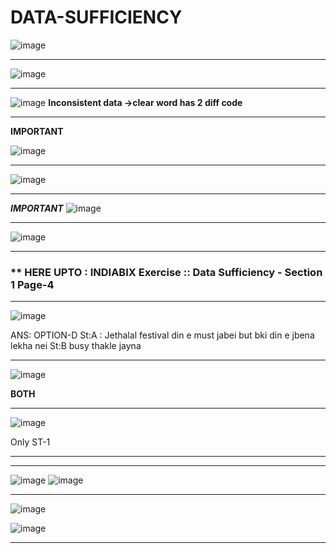# DATA-SUFFICIENCY 

![image](https://user-images.githubusercontent.com/77873383/182583317-252e35d2-b507-4a87-a49d-4613d2188b30.png)

---
![image](https://user-images.githubusercontent.com/77873383/182587200-4d4e70a1-a9bf-4f32-b1d9-7c225a3f00ac.png)

---

![image](https://user-images.githubusercontent.com/77873383/182587693-fdb267e9-f33d-41ee-94f9-34a25ed60ab5.png)
**Inconsistent data ->clear word has 2 diff code**

---

****IMPORTANT****

![image](https://user-images.githubusercontent.com/77873383/182588039-e11c54c6-5db6-4805-84d3-1bf1b8250989.png)

---
![image](https://user-images.githubusercontent.com/77873383/182589314-b4a745f3-8479-42ff-bded-f30025bbbb1a.png)

---
***IMPORTANT***
![image](https://user-images.githubusercontent.com/77873383/182589886-1ab75d13-939a-4784-add6-1bb9a3afb979.png)

---
![image](https://user-images.githubusercontent.com/77873383/182590601-f8d986c1-e6aa-4b14-be66-a93541a83578.png)

---
### ** HERE UPTO : INDIABIX Exercise :: Data Sufficiency - Section 1 Page-4 

---

![image](https://user-images.githubusercontent.com/77873383/182593273-77c92181-c5d7-46e9-ab63-59b10a5fcb00.png)

ANS: OPTION-D
St:A : Jethalal festival din e must jabei but bki din e jbena lekha nei
St:B busy thakle jayna

---
![image](https://user-images.githubusercontent.com/77873383/182597637-8158f408-bf02-4189-b7b8-044f4f136afd.png)

**BOTH**

---
![image](https://user-images.githubusercontent.com/77873383/182597792-609fb95b-5527-40f3-9979-6354c15444a6.png)

Only ST-1

---

---

![image](https://user-images.githubusercontent.com/77873383/182598468-a04eae8b-6fb8-4453-a210-d15bde154127.png)
![image](https://user-images.githubusercontent.com/77873383/182598522-92a9a83e-2182-44a4-bfbf-942f95b11570.png)

---

![image](https://user-images.githubusercontent.com/77873383/182600009-7d0e8ec3-0194-42be-bda0-eac82d17d568.png)

![image](https://user-images.githubusercontent.com/77873383/182600039-06092ca7-50fb-478e-9d7b-37a3f78edc5e.png)

---
